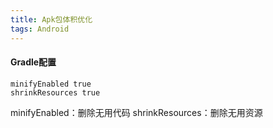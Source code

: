 ```yaml
---
title: Apk包体积优化
tags: Android
---
```





#### Gradle配置

    minifyEnabled true
    shrinkResources true

minifyEnabled：删除无用代码
shrinkResources：删除无用资源